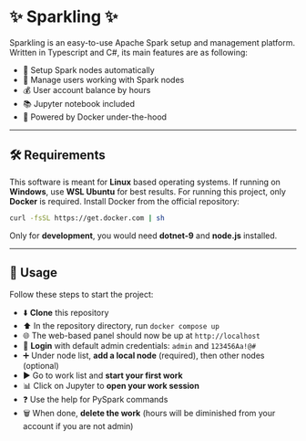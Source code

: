 # ✨ Sparkling ✨
Sparkling is an easy-to-use Apache Spark setup and management platform. Written in Typescript and C#, its main features are as following:
*   🚀 Setup Spark nodes automatically
*   👥 Manage users working with Spark nodes
*   💰 User account balance by hours
*   📚 Jupyter notebook included
*   🐳 Powered by Docker under-the-hood

---

## 🛠️ Requirements
This software is meant for **Linux** based operating systems. If running on **Windows**, use **WSL Ubuntu** for best results. For running this project, only **Docker** is required. Install Docker from the official repository:
```bash
curl -fsSL https://get.docker.com | sh
```

Only for **development**, you would need **dotnet-9** and **node.js** installed.

---

## 🚀 Usage
Follow these steps to start the project:
*   ⬇️ **Clone** this repository
*   ⬆️ In the repository directory, run `docker compose up`
*   🌐 The web-based panel should now be up at `http://localhost`
*   🔑 **Login** with default admin credentials: `admin` and `123456Aa!@#`
*   ➕ Under node list, **add a local node** (required), then other nodes (optional)
*   ▶️ Go to work list and **start your first work**
*   📊 Click on Jupyter to **open your work session**
*   ❓ Use the help for PySpark commands
*   🗑️ When done, **delete the work** (hours will be diminished from your account if you are not admin)